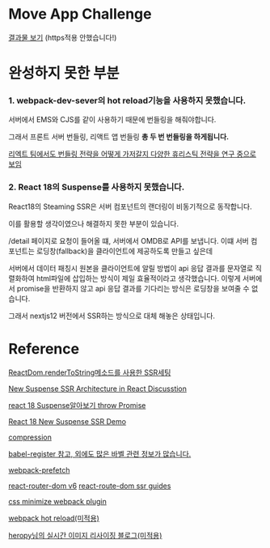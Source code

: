 # Move App Challenge

[결과물 보기](http://ec2-3-84-213-170.compute-1.amazonaws.com) (https적용 안했습니다!)

# 완성하지 못한 부분

### 1. webpack-dev-sever의 hot reload기능을 사용하지 못했습니다.

서버에서 EMS와 CJS를 같이 사용하기 때문에 번들링을 해줘야합니다.

그래서 프론트 서버 번들링, 리액트 앱 번들링 **총 두 번 번들링을 하게됩니다.**

[리엑트 팀에서도 번들링 전략을 어떻게 가저갈지 다양한 휴리스틱 전략을 연구 중으로 보임](https://github.com/reactjs/rfcs/blob/main/text/0188-server-components.md#drawbacks)

### 2. React 18의 Suspense를 사용하지 못했습니다.

React18의 Steaming SSR은 서버 컴포넌트의 랜더링이 비동기적으로 동작합니다.

이를 활용할 생각이였으나 해결하지 못한 부분이 있습니다.

/detail 페이지로 요청이 들어올 떄, 서버에서 OMDB로 API를 보냅니다. 
이떄 서버 컴포넌트는 로딩창(fallback)을 클라이언트에 제공하도록 만들고 싶은데


서버에서 데이터 패칭시 원본을 클라이언트에 알릴 방법이 api 응답 결과를 문자열로 직렬화하여 html파일에 삽입하는 방식이 제일 효율적이라고 생각했습니다.
이렇게 서버에서 promise<pending>을 반환하지 않고 api 응답 결과를 기다리는 방식은 로딩창을 보여줄 수 없습니다.




그래서 nextjs12 버전에서 SSR하는 방식으로 대체 해놓은 상태입니다.

[](https://github.com/reactjs/server-components-demo)

# Reference

[ReactDom.renderToString메소드를 사용한 SSR세팅](https://github.com/Octanium91/react-app-ssr)

[New Suspense SSR Architecture in React Discusstion](https://github.com/reactwg/react-18/discussions/37)

[react 18 Suspense알아보기 throw Promise](https://velog.io/@xiniha/React-Suspense-%EC%95%8C%EC%95%84%EB%B3%B4%EA%B8%B0)

[React 18 New Suspense SSR Demo](https://codesandbox.io/s/kind-sammet-j56ro?file=/src/index.js:267-278)

[compression](https://velog.io/@onejaejae/Node-jsExpress-%EB%AF%B8%EB%93%A4%EC%9B%A8%EC%96%B4-%EC%82%AC%EC%9A%A9-body-paresr-compression)

[babel-register 참고, 외에도 많은 바벨 관련 정보가 많습니다.](https://jbee.io/etc/Everything-about-babel/)

[webpack-prefetch](https://velog.io/@minsu2344/Vue-router-%EC%84%A4%EC%A0%95%EC%9C%BC%EB%A1%9C-%ED%8E%98%EC%9D%B4%EC%A7%80-%EB%AF%B8%EB%A6%AC-cache%EC%97%90-%EB%8B%B4%EC%95%84%EB%91%90%EA%B8%B0webpackChunkName-webpackPrefetch)

[react-router-dom v6](https://velog.io/@soryeongk/ReactRouterDomV6)
[react-route-dom ssr guides](https://reactrouter.com/en/main/guides/ssr)

[css minimize webpack plugin](https://webpack.js.org/plugins/css-minimizer-webpack-plugin/)

[webpack hot reload(미적용)](https://webpack.kr/guides/hot-module-replacement/)

[heropy님의 실시간 이미지 리사이징 블로그(미적용)](https://heropy.blog/2019/07/21/resizing-images-cloudfrount-lambda/)
